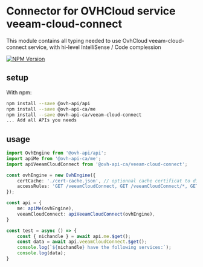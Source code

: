 # Connector for OVHCloud service veeam-cloud-connect

This module contains all typing needed to use OvhCloud veeam-cloud-connect service, with hi-level IntelliSense / Code complession

[![NPM Version](https://img.shields.io/npm/v/@ovh-api-ca/veeam-cloud-connect.svg?style=flat)](https://www.npmjs.org/package/@ovh-api-ca/veeam-cloud-connect)

## setup

With npm:
````bash
npm install --save @ovh-api/api
npm install --save @ovh-api-ca/me
npm install --save @ovh-api-ca/veeam-cloud-connect
... Add all APIs you needs
````

## usage

````typescript
import OvhEngine from '@ovh-api/api';
import apiMe from '@ovh-api-ca/me';
import apiVeeamCloudConnect from '@ovh-api-ca/veeam-cloud-connect';

const ovhEngine = new OvhEngine({ 
    certCache: './cert-cache.json', // optionnal cache certificat to disk
    accessRules: 'GET /veeamCloudConnect, GET /veeamCloudConnect/*, GET /me', // optionnal limit the requested privileges.
});

const api = {
    me: apiMe(ovhEngine),
    veeamCloudConnect: apiVeeamCloudConnect(ovhEngine),
}

const test = async () => {
    const { nichandle } = await api.me.$get();
    const data = await api.veeamCloudConnect.$get();
    console.log(`${nichandle} have the following services:`);
    console.log(data);
}

````